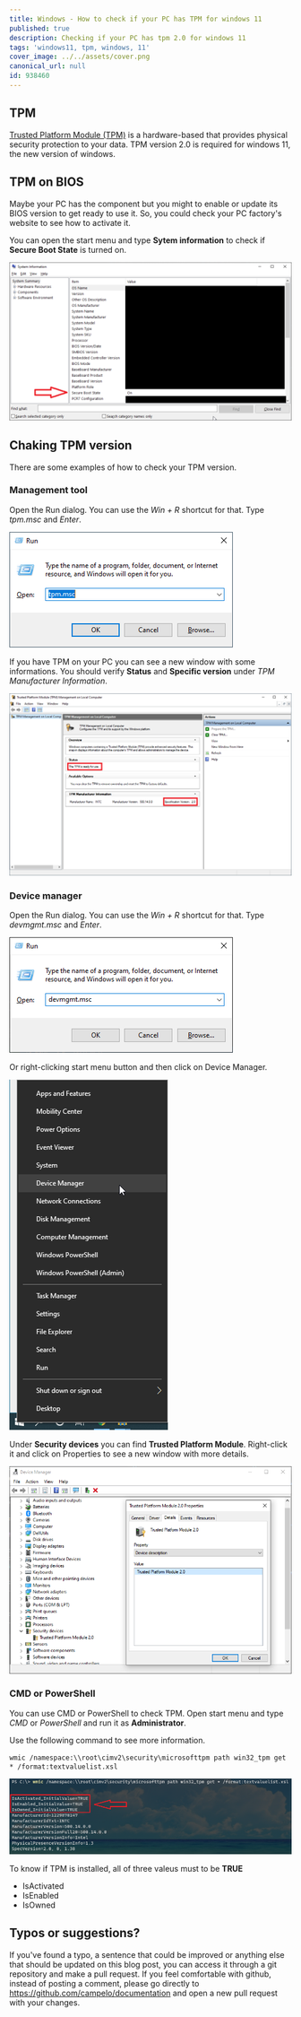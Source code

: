 ```yaml
---
title: Windows - How to check if your PC has TPM for windows 11
published: true
description: Checking if your PC has tpm 2.0 for windows 11
tags: 'windows11, tpm, windows, 11'
cover_image: ../../assets/cover.png
canonical_url: null
id: 938460
---
```


## TPM
[Trusted Platform Module (TPM)](https://docs.microsoft.com/en-us/windows/security/information-protection/tpm/trusted-platform-module-overview) is a hardware-based that provides physical security protection to your data. TPM version 2.0 is required for windows 11, the new version of windows.

## TPM on BIOS
Maybe your PC has the component but you might to enable or update its BIOS version to get ready to use it. So, you could check your PC factory's website to see how to activate it.

You can open the start menu and type **Sytem information** to check if **Secure Boot State** is turned on.

![Image 3](./assets/img3.png)


## Chaking TPM version
There are some examples of how to check your TPM version.

### Management tool
Open the Run dialog. You can use the *Win + R* shortcut for that. Type *tpm.msc* and *Enter*. 

![Image 1](./assets/img1.png)

If you have TPM on your PC you can see a new window with some informations. You should verify **Status** and **Specific version** under *TPM Manufacturer Information*. 

![Image 2](./assets/img2.png)

### Device manager
Open the Run dialog. You can use the *Win + R* shortcut for that. Type *devmgmt.msc* and *Enter*. 

![Image 4](./assets/img4.png)

Or right-clicking start menu button and then click on Device Manager.

![Image 5](./assets/img5.png)

Under **Security devices** you can find **Trusted Platform Module**. Right-click it and click on Properties to see a new window with more details.

![Image 6](./assets/img6.png)

### CMD or PowerShell
You can use CMD or PowerShell to check TPM. Open start menu and type *CMD* or *PowerShell* and run it as **Administrator**.

Use the following command to see more information.

```
wmic /namespace:\\root\cimv2\security\microsofttpm path win32_tpm get * /format:textvaluelist.xsl
```

![Image 7](./assets/img7.png)

To know if TPM is installed, all of three valeus must to be **TRUE** 
- IsActivated
- IsEnabled
- IsOwned

## Typos or suggestions?

If you've found a typo, a sentence that could be improved or anything else that should be updated on this blog post, you can access it through a git repository and make a pull request. If you feel comfortable with github, instead of posting a comment, please go directly to https://github.com/campelo/documentation and open a new pull request with your changes.